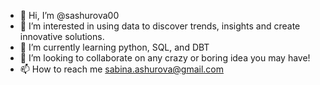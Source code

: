 - 👋 Hi, I’m @sashurova00
- 👀 I’m interested in using data to discover trends, insights and create innovative solutions. 
- 🌱 I’m currently learning python, SQL, and DBT
- 💞️ I’m looking to collaborate on any crazy or boring idea you may have!
- 📫 How to reach me sabina.ashurova@gmail.com

<!---
sashurova00/sashurova00 is a ✨ special ✨ repository because its `README.md` (this file) appears on your GitHub profile.
You can click the Preview link to take a look at your changes.
--->
